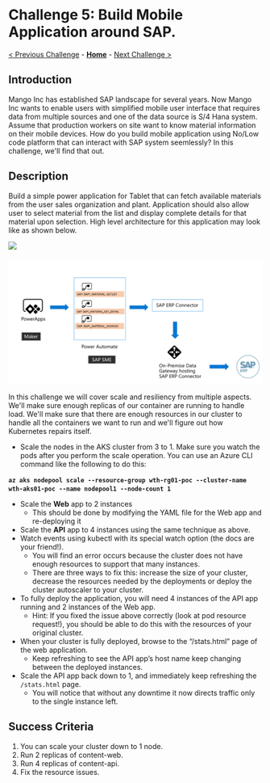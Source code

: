 # Challenge 5: Build Mobile Application around SAP. 

[< Previous Challenge](./04-k8sdeployment.md) - **[Home](../README.md)** - [Next Challenge >](./06-deploymongo.md)

## Introduction

Mango Inc has established SAP landscape for several years. Now Mango Inc wants to enable users with simplified mobile user interface that requires data from multiple sources and one of the data source is S/4 Hana system. Assume that production workers on site want to know material information on their mobile devices. How do you build mobile application using No/Low code platform that can interact with SAP system seemlessly? In this challenge, we'll find that out.

## Description

Build a simple power application for Tablet that can  fetch available materials from the user sales organization and plant. Application should also allow user to select material from the list and display complete details for that material upon selection. High level architecture for this application may look like as shown below. 

![](/images/Challenge5-SampleArchiteture.png)

![image](../images/Challenge5-SampleArchiteture.png)




In this challenge we will cover scale and resiliency from multiple aspects. We'll make sure enough replicas of our container are running to handle load. We'll make sure that there are enough resources in our cluster to handle all the containers we want to run and we'll figure out how Kubernetes repairs itself.

- Scale the nodes in the AKS cluster from 3 to 1.  Make sure you watch the pods after you perform the scale operation.  You can use an Azure CLI command like the following to do this:

**`az aks nodepool scale --resource-group wth-rg01-poc --cluster-name wth-aks01-poc --name nodepool1 --node-count 1`**

- Scale the **Web** app to 2 instances
	- This should be done by modifying the YAML file for the Web app and re-deploying it 
- Scale the **API** app to 4 instances using the same technique as above.  
- Watch events using kubectl with its special watch option (the docs are your friend!).
	- You will find an error occurs because the cluster does not have enough resources to support that many instances.
	- There are three ways to fix this: increase the size of your cluster, decrease the resources needed by the deployments or deploy the cluster autoscaler to your cluster.  
- To fully deploy the application, you will need 4 instances of the API app running and 2 instances of the Web app. 
	- Hint: If you fixed the issue above correctly (look at pod resource request!), you should be able to do this with the resources of your original cluster.
- When your cluster is fully deployed, browse to the “/stats.html” page of the web application.
	- Keep refreshing to see the API app’s host name keep changing between the deployed instances.
- Scale the API app back down to 1, and immediately keep refreshing the `/stats.html` page.
	- You will notice that without any downtime it now directs traffic only to the single instance left.

## Success Criteria

1. You can scale your cluster down to 1 node.
1. Run 2 replicas of content-web.
1. Run 4 replicas of content-api.
1. Fix the resource issues.
